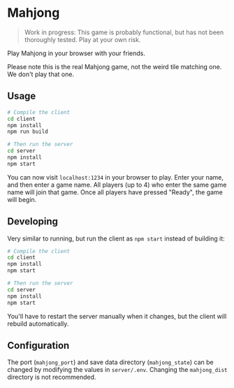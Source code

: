 # Mahjong

>   Work in progress: This game is probably functional, but has not been thoroughly tested. Play at your own risk.

Play Mahjong in your browser with your friends.

Please note this is the real Mahjong game, not the weird tile matching one. We don't play that one.

## Usage

```bash
# Compile the client
cd client
npm install
npm run build

# Then run the server
cd server
npm install
npm start
```

You can now visit `localhost:1234` in your browser to play. Enter your name, and then enter a game name. All
players (up to 4) who enter the same game name will join that game. Once all players have pressed "Ready", the
game will begin.

## Developing

Very similar to running, but run the client as `npm start` instead of building it:

```bash
# Compile the client
cd client
npm install
npm start

# Then run the server
cd server
npm install
npm start
```

You'll have to restart the server manually when it changes, but the client will rebuild automatically.

## Configuration

The port (`mahjong_port`) and save data directory (`mahjong_state`) can be changed by modifying the 
values in `server/.env`. Changing the `mahjong_dist` directory is not recommended.
